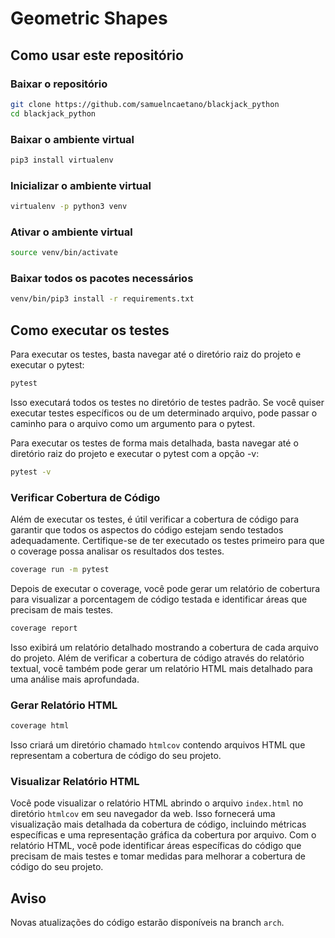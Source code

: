 # Geometric Shapes

## Como usar este repositório

### Baixar o repositório

```bash
git clone https://github.com/samuelncaetano/blackjack_python
cd blackjack_python
```

### Baixar o ambiente virtual

```bash
pip3 install virtualenv
```

### Inicializar o ambiente virtual

```bash
virtualenv -p python3 venv
```

### Ativar o ambiente virtual

```bash
source venv/bin/activate
```

### Baixar todos os pacotes necessários

```bash
venv/bin/pip3 install -r requirements.txt
```

## Como executar os testes

Para executar os testes, basta navegar até o diretório raiz do projeto e executar o pytest:

```bash
pytest
```

Isso executará todos os testes no diretório de testes padrão. Se você quiser executar testes específicos ou de um determinado arquivo, pode passar o caminho para o arquivo como um argumento para o pytest.

Para executar os testes de forma mais detalhada, basta navegar até o diretório raiz do projeto e executar o pytest com a opção -v:

```bash
pytest -v
```

### Verificar Cobertura de Código

Além de executar os testes, é útil verificar a cobertura de código para garantir que todos os aspectos do código estejam sendo testados adequadamente. Certifique-se de ter executado os testes primeiro para que o coverage possa analisar os resultados dos testes.

```bash
coverage run -m pytest
```

Depois de executar o coverage, você pode gerar um relatório de cobertura para visualizar a porcentagem de código testada e identificar áreas que precisam de mais testes.

```bash
coverage report
```

Isso exibirá um relatório detalhado mostrando a cobertura de cada arquivo do projeto. Além de verificar a cobertura de código através do relatório textual, você também pode gerar um relatório HTML mais detalhado para uma análise mais aprofundada.

### Gerar Relatório HTML

```bash
coverage html
```

Isso criará um diretório chamado `htmlcov` contendo arquivos HTML que representam a cobertura de código do seu projeto.

### Visualizar Relatório HTML

Você pode visualizar o relatório HTML abrindo o arquivo `index.html` no diretório `htmlcov` em seu navegador da web. Isso fornecerá uma visualização mais detalhada da cobertura de código, incluindo métricas específicas e uma representação gráfica da cobertura por arquivo. Com o relatório HTML, você pode identificar áreas específicas do código que precisam de mais testes e tomar medidas para melhorar a cobertura de código do seu projeto.

## Aviso

Novas atualizações do código estarão disponíveis na branch `arch`.
